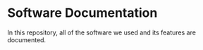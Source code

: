# Software Documentation


In this repository, all of the software we used and its features are documented.
